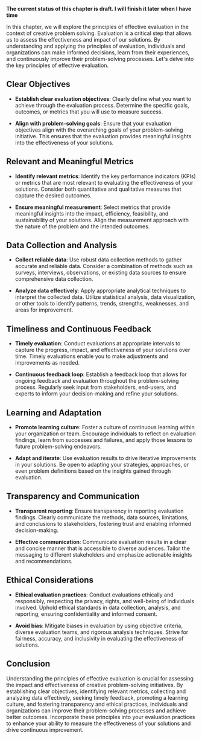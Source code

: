 **The current status of this chapter is draft. I will finish it later when I have time**

In this chapter, we will explore the principles of effective evaluation in the context of creative problem solving. Evaluation is a critical step that allows us to assess the effectiveness and impact of our solutions. By understanding and applying the principles of evaluation, individuals and organizations can make informed decisions, learn from their experiences, and continuously improve their problem-solving processes. Let's delve into the key principles of effective evaluation.

Clear Objectives
----------------

* **Establish clear evaluation objectives**: Clearly define what you want to achieve through the evaluation process. Determine the specific goals, outcomes, or metrics that you will use to measure success.

* **Align with problem-solving goals**: Ensure that your evaluation objectives align with the overarching goals of your problem-solving initiative. This ensures that the evaluation provides meaningful insights into the effectiveness of your solutions.

Relevant and Meaningful Metrics
-------------------------------

* **Identify relevant metrics**: Identify the key performance indicators (KPIs) or metrics that are most relevant to evaluating the effectiveness of your solutions. Consider both quantitative and qualitative measures that capture the desired outcomes.

* **Ensure meaningful measurement**: Select metrics that provide meaningful insights into the impact, efficiency, feasibility, and sustainability of your solutions. Align the measurement approach with the nature of the problem and the intended outcomes.

Data Collection and Analysis
----------------------------

* **Collect reliable data**: Use robust data collection methods to gather accurate and reliable data. Consider a combination of methods such as surveys, interviews, observations, or existing data sources to ensure comprehensive data collection.

* **Analyze data effectively**: Apply appropriate analytical techniques to interpret the collected data. Utilize statistical analysis, data visualization, or other tools to identify patterns, trends, strengths, weaknesses, and areas for improvement.

Timeliness and Continuous Feedback
----------------------------------

* **Timely evaluation**: Conduct evaluations at appropriate intervals to capture the progress, impact, and effectiveness of your solutions over time. Timely evaluations enable you to make adjustments and improvements as needed.

* **Continuous feedback loop**: Establish a feedback loop that allows for ongoing feedback and evaluation throughout the problem-solving process. Regularly seek input from stakeholders, end-users, and experts to inform your decision-making and refine your solutions.

Learning and Adaptation
-----------------------

* **Promote learning culture**: Foster a culture of continuous learning within your organization or team. Encourage individuals to reflect on evaluation findings, learn from successes and failures, and apply those lessons to future problem-solving endeavors.

* **Adapt and iterate**: Use evaluation results to drive iterative improvements in your solutions. Be open to adapting your strategies, approaches, or even problem definitions based on the insights gained through evaluation.

Transparency and Communication
------------------------------

* **Transparent reporting**: Ensure transparency in reporting evaluation findings. Clearly communicate the methods, data sources, limitations, and conclusions to stakeholders, fostering trust and enabling informed decision-making.

* **Effective communication**: Communicate evaluation results in a clear and concise manner that is accessible to diverse audiences. Tailor the messaging to different stakeholders and emphasize actionable insights and recommendations.

Ethical Considerations
----------------------

* **Ethical evaluation practices**: Conduct evaluations ethically and responsibly, respecting the privacy, rights, and well-being of individuals involved. Uphold ethical standards in data collection, analysis, and reporting, ensuring confidentiality and informed consent.

* **Avoid bias**: Mitigate biases in evaluation by using objective criteria, diverse evaluation teams, and rigorous analysis techniques. Strive for fairness, accuracy, and inclusivity in evaluating the effectiveness of solutions.

Conclusion
----------

Understanding the principles of effective evaluation is crucial for assessing the impact and effectiveness of creative problem-solving initiatives. By establishing clear objectives, identifying relevant metrics, collecting and analyzing data effectively, seeking timely feedback, promoting a learning culture, and fostering transparency and ethical practices, individuals and organizations can improve their problem-solving processes and achieve better outcomes. Incorporate these principles into your evaluation practices to enhance your ability to measure the effectiveness of your solutions and drive continuous improvement.
